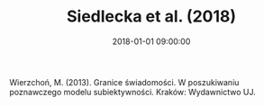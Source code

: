﻿---
layout: post
title:  "Siedlecka et al. (2018)"
date:   2018-01-01 09:00:00
link: https://www.wuj.pl/page,produkt,prodid,2139,strona,Granice_swiadomosci,katid,56.html
categories: book
---

Wierzchoń, M. (2013). Granice świadomości. W poszukiwaniu poznawczego modelu subiektywności. Kraków: Wydawnictwo UJ.
